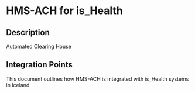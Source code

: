 # HMS-ACH for is_Health

## Description

Automated Clearing House

## Integration Points

This document outlines how HMS-ACH is integrated with is_Health systems in Iceland.
